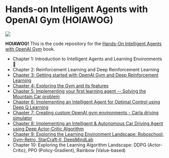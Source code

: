 # Hands-on Intelligent Agents with OpenAI Gym (HOIAWOG)
![](https://praveenp.com/projects/HOIAWOG/output.gif)

**HOIAWOG!** This is the code repository for the [Hands-On Intelligent Agents with OpenAI Gym](https://www.packtpub.com/big-data-and-business-intelligence/hands-intelligent-agents-openai-gym) book.

- Chapter 1: Introduction to Intelligent Agents and Learning Environments :space_invader:
- Chapter 2: Reinforcement Learning and Deep Reinforcement Learning 
- [Chapter 3: Getting started with OpenAI Gym and Deep Reinforcement Learning](https://github.com/PacktPublishing/Hands-On-Intelligent-Agents-with-OpenAI-Gym/tree/master/ch3)
- [Chapter 4: Exploring the Gym and its features](https://github.com/PacktPublishing/Hands-On-Intelligent-Agents-with-OpenAI-Gym/tree/master/ch4)
- [Chapter 5: Implementing your first learning agent -- Solving the Mountain Car problem](https://github.com/PacktPublishing/Hands-On-Intelligent-Agents-with-OpenAI-Gym/tree/master/ch5)
- [Chapter 6: Implementing an Intelligent Agent for Optimal Control using Deep Q Learning](https://github.com/PacktPublishing/Hands-On-Intelligent-Agents-with-OpenAI-Gym/tree/master/ch6)
- [Chapter 7: Creating custom OpenAI gym environments - Carla driving simulator](https://github.com/PacktPublishing/Hands-On-Intelligent-Agents-with-OpenAI-Gym/tree/master/ch7)
- [Chapter 8: Implementing an Intelligent & Autonomous Car Driving Agent using Deep Actor-Critic Algorithm](https://github.com/PacktPublishing/Hands-On-Intelligent-Agents-with-OpenAI-Gym/tree/master/ch8)
- [Chapter 9: Exploring the Learning Environment Landscape: Roboschool, Gym-Retro, StarCraft-II, DeepMindLab](https://github.com/PacktPublishing/Hands-On-Intelligent-Agents-with-OpenAI-Gym/tree/master/ch9)
- Chapter 10: Exploring the Learning Algorithm Landscape: DDPG (Actor-Critic), PPO (Policy-Gradient), Rainbow (Value-based)


